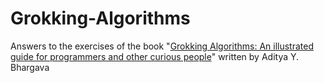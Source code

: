 # Grokking-Algorithms

Answers to the exercises of the book "[Grokking Algorithms: An illustrated guide for programmers and other curious people](https://www.amazon.com/-/es/Aditya-Bhargava/dp/1617292230)" written by Aditya Y. Bhargava

